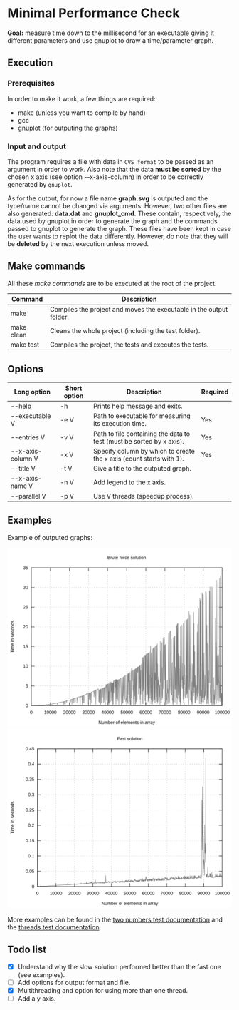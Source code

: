 # Minimal Performance Check

**Goal:** measure time down to the millisecond for an executable giving it 
different parameters and use gnuplot to draw a time/parameter graph.

## Execution

### Prerequisites

In order to make it work, a few things are required:
- make (unless you want to compile by hand)
- gcc
- gnuplot (for outputing the graphs)

### Input and output

The program requires a file with data in `CVS format` to be passed as an argument
in order to work. Also note that the data **must be sorted** by the chosen x axis 
(see option --x-axis-column) in order to be correctly generated by `gnuplot`.  

As for the output, for now a file name **graph.svg** is outputed and the type/name 
cannot be changed via arguments. However, two other files are also generated: **data.dat** 
and **gnuplot\_cmd**. These contain, respectively, the data used by gnuplot in order 
to generate the graph and the commands passed to gnuplot to generate the graph. 
These files have been kept in case the user wants to replot the data differently.
However, do note that they will be **deleted** by the next execution unless moved.

## Make commands

All these *make commands* are to be executed at the root of the project.

| Command           | Description                                                                       |
|---                |---                                                                                |
| make              |Compiles the project and moves the executable in the output folder.                |
| make clean        |Cleans the whole project (including the test folder).                              |
| make test         |Compiles the project, the tests and executes the tests.                            |


## Options

|Long option        | Short option  | Description                                                           | Required  |
|---                | ---           | ---                                                                   | ---       |
|--help             | -h            | Prints help message and exits.                                        |           |
|--executable V     | -e V          | Path to executable for measuring its execution time.                  | Yes       |
|--entries V        | -v V          | Path to file containing the data to test (must be sorted by x axis).  | Yes       |
|--x-axis-column V  | -x V          | Specify column by which to create the x axis (count starts with 1).   | Yes       |
|--title V          | -t V          | Give a title to the outputed graph.                                   |           |
|--x-axis-name V    | -n V          | Add legend to the x axis.                                             |           |
|--parallel V       | -p V          | Use V threads (speedup process).                                      |           |

## Examples

Example of outputed graphs:

![](./resources/two_nums_brute_force_solution.svg "Brute force solution graph")
![](./resources/two_nums_fast_solution.svg "Fast solution graph")

More examples can be found in the [two numbers test documentation](test/two_numbers_test/solutions/README.md) 
and the [threads test documentation](test/threads_test/README.md).

## Todo list

- [x] Understand why the slow solution performed better than the fast one (see examples).
- [ ] Add options for output format and file.
- [x] Multithreading and option for using more than one thread.
- [ ] Add a y axis.
